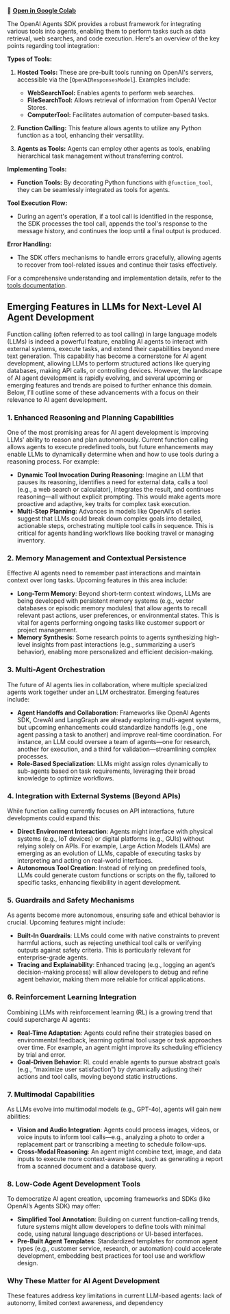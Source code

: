 🚀 **[Open in Google Colab](https://colab.research.google.com/drive/18owxL5MyPPlmp4IqfveN1JOSCYQ4GFnu?usp=sharing)**

The OpenAI Agents SDK provides a robust framework for integrating various tools into agents, enabling them to perform tasks such as data retrieval, web searches, and code execution. Here's an overview of the key points regarding tool integration:

**Types of Tools:**

1. **Hosted Tools:** These are pre-built tools running on OpenAI's servers, accessible via the [`OpenAIResponsesModel`]. Examples include:
   - **WebSearchTool:** Enables agents to perform web searches.
   - **FileSearchTool:** Allows retrieval of information from OpenAI Vector Stores.
   - **ComputerTool:** Facilitates automation of computer-based tasks.

2. **Function Calling:** This feature allows agents to utilize any Python function as a tool, enhancing their versatility.

3. **Agents as Tools:** Agents can employ other agents as tools, enabling hierarchical task management without transferring control.

**Implementing Tools:**

- **Function Tools:** By decorating Python functions with `@function_tool`, they can be seamlessly integrated as tools for agents.

**Tool Execution Flow:**

- During an agent's operation, if a tool call is identified in the response, the SDK processes the tool call, appends the tool's response to the message history, and continues the loop until a final output is produced.

**Error Handling:**

- The SDK offers mechanisms to handle errors gracefully, allowing agents to recover from tool-related issues and continue their tasks effectively.

For a comprehensive understanding and implementation details, refer to the [tools documentation](https://github.com/openai/openai-agents-python/blob/main/docs/tools.md). 


## Emerging Features in LLMs for Next-Level AI Agent Development

Function calling (often referred to as tool calling) in large language models (LLMs) is indeed a powerful feature, enabling AI agents to interact with external systems, execute tasks, and extend their capabilities beyond mere text generation. This capability has become a cornerstone for AI agent development, allowing LLMs to perform structured actions like querying databases, making API calls, or controlling devices. However, the landscape of AI agent development is rapidly evolving, and several upcoming or emerging features and trends are poised to further enhance this domain. Below, I’ll outline some of these advancements with a focus on their relevance to AI agent development.

### 1. Enhanced Reasoning and Planning Capabilities
One of the most promising areas for AI agent development is improving LLMs' ability to reason and plan autonomously. Current function calling allows agents to execute predefined tools, but future enhancements may enable LLMs to dynamically determine when and how to use tools during a reasoning process. For example:
- **Dynamic Tool Invocation During Reasoning**: Imagine an LLM that pauses its reasoning, identifies a need for external data, calls a tool (e.g., a web search or calculator), integrates the result, and continues reasoning—all without explicit prompting. This would make agents more proactive and adaptive, key traits for complex task execution.
- **Multi-Step Planning**: Advances in models like OpenAI’s o1 series suggest that LLMs could break down complex goals into detailed, actionable steps, orchestrating multiple tool calls in sequence. This is critical for agents handling workflows like booking travel or managing inventory.

### 2. Memory Management and Contextual Persistence
Effective AI agents need to remember past interactions and maintain context over long tasks. Upcoming features in this area include:
- **Long-Term Memory**: Beyond short-term context windows, LLMs are being developed with persistent memory systems (e.g., vector databases or episodic memory modules) that allow agents to recall relevant past actions, user preferences, or environmental states. This is vital for agents performing ongoing tasks like customer support or project management.
- **Memory Synthesis**: Some research points to agents synthesizing high-level insights from past interactions (e.g., summarizing a user’s behavior), enabling more personalized and efficient decision-making.

### 3. Multi-Agent Orchestration
The future of AI agents lies in collaboration, where multiple specialized agents work together under an LLM orchestrator. Emerging features include:
- **Agent Handoffs and Collaboration**: Frameworks like OpenAI Agents SDK, CrewAI and LangGraph are already exploring multi-agent systems, but upcoming enhancements could standardize handoffs (e.g., one agent passing a task to another) and improve real-time coordination. For instance, an LLM could oversee a team of agents—one for research, another for execution, and a third for validation—streamlining complex processes.
- **Role-Based Specialization**: LLMs might assign roles dynamically to sub-agents based on task requirements, leveraging their broad knowledge to optimize workflows.

### 4. Integration with External Systems (Beyond APIs)
While function calling currently focuses on API interactions, future developments could expand this:
- **Direct Environment Interaction**: Agents might interface with physical systems (e.g., IoT devices) or digital platforms (e.g., GUIs) without relying solely on APIs. For example, Large Action Models (LAMs) are emerging as an evolution of LLMs, capable of executing tasks by interpreting and acting on real-world interfaces.
- **Autonomous Tool Creation**: Instead of relying on predefined tools, LLMs could generate custom functions or scripts on the fly, tailored to specific tasks, enhancing flexibility in agent development.

### 5. Guardrails and Safety Mechanisms
As agents become more autonomous, ensuring safe and ethical behavior is crucial. Upcoming features might include:
- **Built-In Guardrails**: LLMs could come with native constraints to prevent harmful actions, such as rejecting unethical tool calls or verifying outputs against safety criteria. This is particularly relevant for enterprise-grade agents.
- **Tracing and Explainability**: Enhanced tracing (e.g., logging an agent’s decision-making process) will allow developers to debug and refine agent behavior, making them more reliable for critical applications.

### 6. Reinforcement Learning Integration
Combining LLMs with reinforcement learning (RL) is a growing trend that could supercharge AI agents:
- **Real-Time Adaptation**: Agents could refine their strategies based on environmental feedback, learning optimal tool usage or task approaches over time. For example, an agent might improve its scheduling efficiency by trial and error.
- **Goal-Driven Behavior**: RL could enable agents to pursue abstract goals (e.g., “maximize user satisfaction”) by dynamically adjusting their actions and tool calls, moving beyond static instructions.

### 7. Multimodal Capabilities
As LLMs evolve into multimodal models (e.g., GPT-4o), agents will gain new abilities:
- **Vision and Audio Integration**: Agents could process images, videos, or voice inputs to inform tool calls—e.g., analyzing a photo to order a replacement part or transcribing a meeting to schedule follow-ups.
- **Cross-Modal Reasoning**: An agent might combine text, image, and data inputs to execute more context-aware tasks, such as generating a report from a scanned document and a database query.

### 8. Low-Code Agent Development Tools
To democratize AI agent creation, upcoming frameworks and SDKs (like OpenAI’s Agents SDK) may offer:
- **Simplified Tool Annotation**: Building on current function-calling trends, future systems might allow developers to define tools with minimal code, using natural language descriptions or UI-based interfaces.
- **Pre-Built Agent Templates**: Standardized templates for common agent types (e.g., customer service, research, or automation) could accelerate development, embedding best practices for tool use and workflow design.

### Why These Matter for AI Agent Development
These features address key limitations in current LLM-based agents: lack of autonomy, limited context awareness, and dependency

